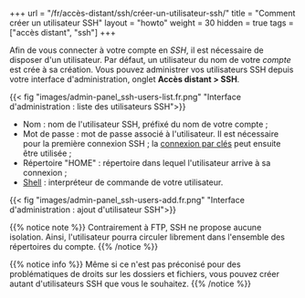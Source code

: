 +++
url = "/fr/accès-distant/ssh/créer-un-utilisateur-ssh/"
title = "Comment créer un utilisateur SSH"
layout = "howto"
weight = 30
hidden = true
tags = ["accès distant", "ssh"]
+++

Afin de vous connecter à votre compte en _SSH_, il est nécessaire de disposer d'un utilisateur. Par défaut, un utilisateur du nom de votre _compte_ est crée à sa création. Vous pouvez administrer vos utilisateurs SSH depuis votre interface d'administration, onglet **Accès distant > SSH**.

{{< fig "images/admin-panel_ssh-users-list.fr.png" "Interface d'administration : liste des utilisateurs SSH">}}

- Nom : nom de l'utilisateur SSH, préfixé du nom de votre compte ;
- Mot de passe : mot de passe associé à l'utilisateur. Il est nécessaire pour la première connexion SSH ; la [connexion par clés](remote-access/ssh/use-keys) peut ensuite être utilisée ;
- Répertoire "HOME" : répertoire dans lequel l'utilisateur arrive à sa connexion ;
- [Shell](https://fr.wikipedia.org/wiki/Shell_Unix) : interpréteur de commande de votre utilisateur.

{{< fig "images/admin-panel_ssh-users-add.fr.png" "Interface d'administration : ajout d'utilisateur SSH">}}

{{% notice note %}}
Contrairement à FTP, SSH ne propose aucune isolation. Ainsi, l'utilisateur pourra circuler librement dans l'ensemble des répertoires du compte.
{{% /notice %}}

{{% notice info %}}
Même si ce n'est pas préconisé pour des problématiques de droits sur les dossiers et fichiers, vous pouvez créer autant d'utilisateurs SSH que vous le souhaitez.
{{% /notice %}}
